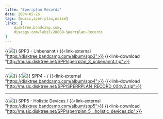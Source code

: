```yaml
---
title: "Sperrplan Records"
date: 2004-05-26
tags: [music,sperrplan,noise]
links: [
	disktree.bandcamp.com,
	discogs.com/label/28868-Sperrplan-Records
]
---
```

{{<image src="SPP-3_small.webp">}}
SPP3 - Unbenannt /
{{<link-external "https://disktree.bandcamp.com/album/spp3">}}
{{<link-download "http://music.disktree.net/SPP/sperrplan_3_unbenannt.zip">}}

---

{{<image src="SPP-4_back.png">}}
{{<image src="SPP-4.png">}}
SPP4 - /
{{<link-external "https://disktree.bandcamp.com/album/spp4">}}
{{<link-download "http://music.disktree.net/SPP/SPERRPLAN_RECORD_004v2.zip">}}

---

{{<image src="SPP-5_small.webp">}}
SPP5 - Holistic Devices /
{{<link-external "https://disktree.bandcamp.com/album/spp5">}}
{{<link-download "http://music.disktree.net/SPP/sperrplan_5__holistic_devices.zip">}}
